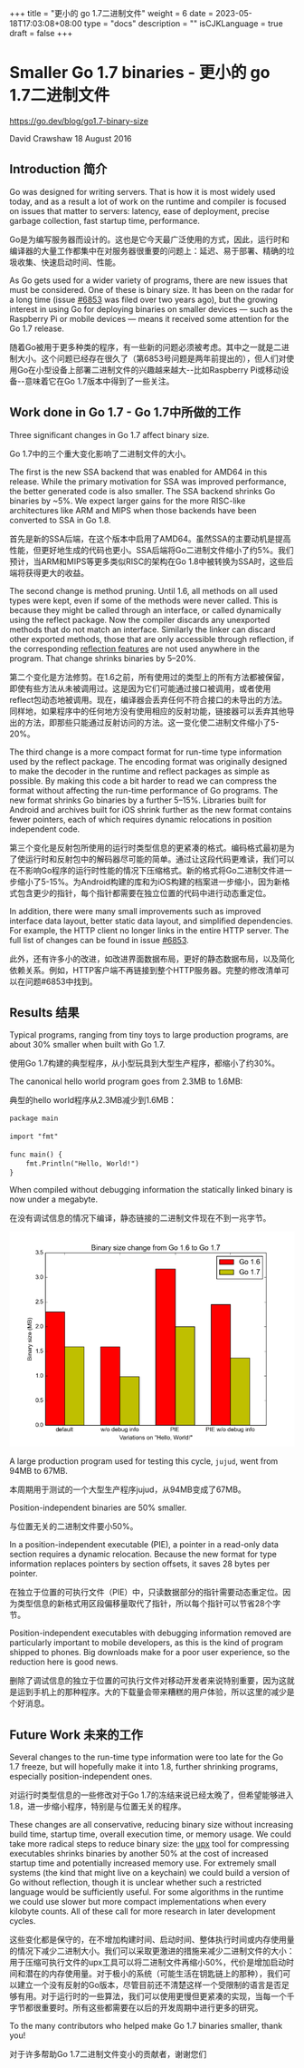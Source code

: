 +++
title = "更小的 go 1.7二进制文件"
weight = 6
date = 2023-05-18T17:03:08+08:00
type = "docs"
description = ""
isCJKLanguage = true
draft = false
+++

# Smaller Go 1.7 binaries - 更小的 go 1.7二进制文件

https://go.dev/blog/go1.7-binary-size

David Crawshaw
18 August 2016

## Introduction 简介

Go was designed for writing servers. That is how it is most widely used today, and as a result a lot of work on the runtime and compiler is focused on issues that matter to servers: latency, ease of deployment, precise garbage collection, fast startup time, performance.

Go是为编写服务器而设计的。这也是它今天最广泛使用的方式，因此，运行时和编译器的大量工作都集中在对服务器很重要的问题上：延迟、易于部署、精确的垃圾收集、快速启动时间、性能。

As Go gets used for a wider variety of programs, there are new issues that must be considered. One of these is binary size. It has been on the radar for a long time (issue [#6853](https://go.dev/issue/6853) was filed over two years ago), but the growing interest in using Go for deploying binaries on smaller devices — such as the Raspberry Pi or mobile devices — means it received some attention for the Go 1.7 release.

随着Go被用于更多种类的程序，有一些新的问题必须被考虑。其中之一就是二进制大小。这个问题已经存在很久了（第6853号问题是两年前提出的），但人们对使用Go在小型设备上部署二进制文件的兴趣越来越大--比如Raspberry Pi或移动设备--意味着它在Go 1.7版本中得到了一些关注。

## Work done in Go 1.7 - Go 1.7中所做的工作

Three significant changes in Go 1.7 affect binary size.

Go 1.7中的三个重大变化影响了二进制文件的大小。

The first is the new SSA backend that was enabled for AMD64 in this release. While the primary motivation for SSA was improved performance, the better generated code is also smaller. The SSA backend shrinks Go binaries by ~5%. We expect larger gains for the more RISC-like architectures like ARM and MIPS when those backends have been converted to SSA in Go 1.8.

首先是新的SSA后端，在这个版本中启用了AMD64。虽然SSA的主要动机是提高性能，但更好地生成的代码也更小。SSA后端将Go二进制文件缩小了约5%。我们预计，当ARM和MIPS等更多类似RISC的架构在Go 1.8中被转换为SSA时，这些后端将获得更大的收益。

The second change is method pruning. Until 1.6, all methods on all used types were kept, even if some of the methods were never called. This is because they might be called through an interface, or called dynamically using the reflect package. Now the compiler discards any unexported methods that do not match an interface. Similarly the linker can discard other exported methods, those that are only accessible through reflection, if the corresponding [reflection features](https://go.dev/pkg/reflect/#Value.Call) are not used anywhere in the program. That change shrinks binaries by 5–20%.

第二个变化是方法修剪。在1.6之前，所有使用过的类型上的所有方法都被保留，即使有些方法从未被调用过。这是因为它们可能通过接口被调用，或者使用reflect包动态地被调用。现在，编译器会丢弃任何不符合接口的未导出的方法。同样地，如果程序中的任何地方没有使用相应的反射功能，链接器可以丢弃其他导出的方法，即那些只能通过反射访问的方法。这一变化使二进制文件缩小了5-20%。

The third change is a more compact format for run-time type information used by the reflect package. The encoding format was originally designed to make the decoder in the runtime and reflect packages as simple as possible. By making this code a bit harder to read we can compress the format without affecting the run-time performance of Go programs. The new format shrinks Go binaries by a further 5–15%. Libraries built for Android and archives built for iOS shrink further as the new format contains fewer pointers, each of which requires dynamic relocations in position independent code.

第三个变化是反射包所使用的运行时类型信息的更紧凑的格式。编码格式最初是为了使运行时和反射包中的解码器尽可能的简单。通过让这段代码更难读，我们可以在不影响Go程序的运行时性能的情况下压缩格式。新的格式将Go二进制文件进一步缩小了5-15%。为Android构建的库和为iOS构建的档案进一步缩小，因为新格式包含更少的指针，每个指针都需要在独立位置的代码中进行动态重定位。

In addition, there were many small improvements such as improved interface data layout, better static data layout, and simplified dependencies. For example, the HTTP client no longer links in the entire HTTP server. The full list of changes can be found in issue [#6853](https://go.dev/issue/6853).

此外，还有许多小的改进，如改进界面数据布局，更好的静态数据布局，以及简化依赖关系。例如，HTTP客户端不再链接到整个HTTP服务器。完整的修改清单可以在问题#6853中找到。

## Results 结果

Typical programs, ranging from tiny toys to large production programs, are about 30% smaller when built with Go 1.7.

使用Go 1.7构建的典型程序，从小型玩具到大型生产程序，都缩小了约30%。

The canonical hello world program goes from 2.3MB to 1.6MB:

典型的hello world程序从2.3MB减少到1.6MB：

```
package main

import "fmt"

func main() {
    fmt.Println("Hello, World!")
}
```

When compiled without debugging information the statically linked binary is now under a megabyte.

在没有调试信息的情况下编译，静态链接的二进制文件现在不到一兆字节。

![img](SmallerGo1_7Binaries_img/graph.png)

A large production program used for testing this cycle, `jujud`, went from 94MB to 67MB.

本周期用于测试的一个大型生产程序jujud，从94MB变成了67MB。

Position-independent binaries are 50% smaller.

与位置无关的二进制文件要小50%。

In a position-independent executable (PIE), a pointer in a read-only data section requires a dynamic relocation. Because the new format for type information replaces pointers by section offsets, it saves 28 bytes per pointer.

在独立于位置的可执行文件（PIE）中，只读数据部分的指针需要动态重定位。因为类型信息的新格式用区段偏移量取代了指针，所以每个指针可以节省28个字节。

Position-independent executables with debugging information removed are particularly important to mobile developers, as this is the kind of program shipped to phones. Big downloads make for a poor user experience, so the reduction here is good news.

删除了调试信息的独立于位置的可执行文件对移动开发者来说特别重要，因为这就是运到手机上的那种程序。大的下载量会带来糟糕的用户体验，所以这里的减少是个好消息。

## Future Work 未来的工作

Several changes to the run-time type information were too late for the Go 1.7 freeze, but will hopefully make it into 1.8, further shrinking programs, especially position-independent ones.

对运行时类型信息的一些修改对于Go 1.7的冻结来说已经太晚了，但希望能够进入1.8，进一步缩小程序，特别是与位置无关的程序。

These changes are all conservative, reducing binary size without increasing build time, startup time, overall execution time, or memory usage. We could take more radical steps to reduce binary size: the [upx](http://upx.sourceforge.net/) tool for compressing executables shrinks binaries by another 50% at the cost of increased startup time and potentially increased memory use. For extremely small systems (the kind that might live on a keychain) we could build a version of Go without reflection, though it is unclear whether such a restricted language would be sufficiently useful. For some algorithms in the runtime we could use slower but more compact implementations when every kilobyte counts. All of these call for more research in later development cycles.

这些变化都是保守的，在不增加构建时间、启动时间、整体执行时间或内存使用量的情况下减少二进制大小。我们可以采取更激进的措施来减少二进制文件的大小：用于压缩可执行文件的upx工具可以将二进制文件再缩小50%，代价是增加启动时间和潜在的内存使用量。对于极小的系统（可能生活在钥匙链上的那种），我们可以建立一个没有反射的Go版本，尽管目前还不清楚这样一个受限制的语言是否足够有用。对于运行时的一些算法，我们可以使用更慢但更紧凑的实现，当每一个千字节都很重要时。所有这些都需要在以后的开发周期中进行更多的研究。

To the many contributors who helped make Go 1.7 binaries smaller, thank you!

对于许多帮助Go 1.7二进制文件变小的贡献者，谢谢您们
